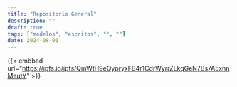 ```yaml
---
title: "Repositorio General"
description: ""
draft: true
tags: ["modelos", "escritos", "", ""]
date: 2024-08-01
---
```


{{< embbed url="https://ipfs.io/ipfs/QmWtH9eQypryxFB4r1CdrWyrrZLkqGeN7Bs7A5xnnMeutY" >}}


